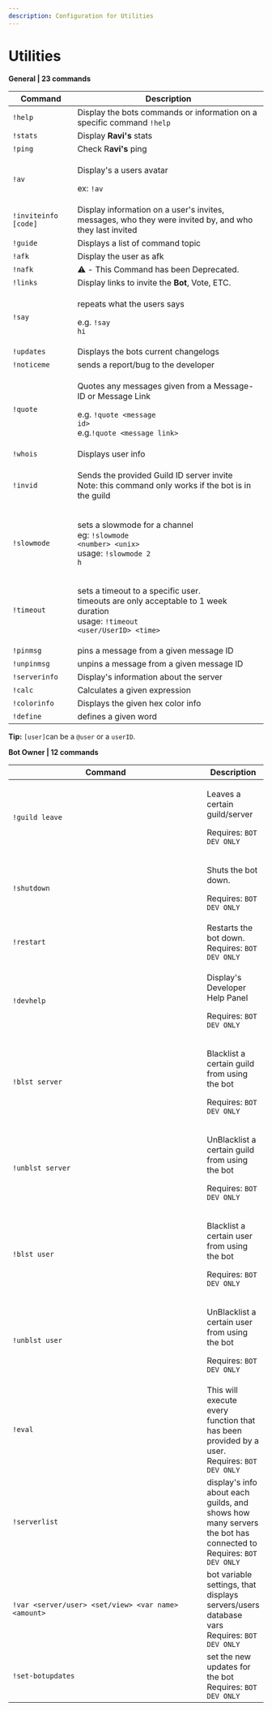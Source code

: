 ```yaml
---
description: Configuration for Utilities
---
```


# Utilities

**General | 23 commands**

| Command              | Description                                                                                                                                                        |
| -------------------- | ------------------------------------------------------------------------------------------------------------------------------------------------------------------ |
| `!help`              | Display the bots commands or information on a specific command  `!help`                                                                                            |
| `!stats`             | Display **Ravi's** stats                                                                                                                                           |
| `!ping`              | Check R**avi's** ping                                                                                                                                              |
| `!av`                | <p>Display's a users avatar</p><p>ex: <code>!av</code></p>                                                                                                         |
| `!inviteinfo [code]` | Display information on a user's invites, messages, who they were invited by, and who they last invited                                                             |
| `!guide`             | Displays a list of command topic                                                                                                                                   |
| `!afk`               | Display the user as afk                                                                                                                                            |
| `!nafk`              | ⚠️ - This Command has been Deprecated.                                                                                                                             |
| `!links`             | Display links to invite the **Bot**, Vote, ETC.                                                                                                                    |
| `!say`               | <p>repeats what the users says</p><p>e.g. <code>!say hi</code></p>                                                                                                 |
| `!updates`           | Displays the bots current changelogs                                                                                                                               |
| `!noticeme`          | sends a report/bug to the developer                                                                                                                                |
| `!quote`             | <p>Quotes any messages given from a Message-ID or Message Link</p><p>e.g. <code>!quote &#x3C;message id></code><br>e.g.<code>!quote &#x3C;message link></code></p> |
| `!whois`             | Displays user info                                                                                                                                                 |
| `!invid`             | <p>Sends the provided Guild ID server invite<br>Note: this command only works if the bot is in the guild</p>                                                       |
| `!slowmode`          | <p>sets a slowmode for a channel<br>eg: <code>!slowmode &#x3C;number> &#x3C;unix></code><br>usage: <code>!slowmode 2 h</code></p>                                  |
| `!timeout`           | <p>sets a timeout to a specific user.<br>timeouts are only acceptable to 1 week duration<br>usage: <code>!timeout &#x3C;user/UserID> &#x3C;time></code></p>        |
| `!pinmsg`            | pins a message from a given message ID                                                                                                                             |
| `!unpinmsg`          | unpins a message from a given message ID                                                                                                                           |
| `!serverinfo`        | Display's information about the server                                                                                                                             |
| `!calc`              | Calculates a given expression                                                                                                                                      |
| `!colorinfo`         | Displays the given hex color info                                                                                                                                  |
| `!define`            | defines a given word                                                                                                                                               |

**Tip:** `[user]`can be a `@user` or a `userID`.

**Bot Owner | 12 commands**

<table><thead><tr><th width="376">Command</th><th>Description</th></tr></thead><tbody><tr><td><code>!guild leave</code></td><td><p>Leaves a certain guild/server</p><p>Requires: <code>BOT DEV ONLY</code></p></td></tr><tr><td><code>!shutdown</code></td><td><p>Shuts the bot down.</p><p>Requires: <code>BOT DEV ONLY</code></p></td></tr><tr><td><code>!restart</code></td><td>Restarts the bot down.<br>Requires: <code>BOT DEV ONLY</code></td></tr><tr><td><code>!devhelp</code></td><td><p>Display's Developer Help Panel</p><p>Requires: <code>BOT DEV ONLY</code></p></td></tr><tr><td><code>!blst server</code></td><td><p>Blacklist a certain guild from using the bot</p><p>Requires: <code>BOT DEV ONLY</code></p></td></tr><tr><td><code>!unblst server</code></td><td><p>UnBlacklist a certain guild from using the bot</p><p>Requires: <code>BOT DEV ONLY</code></p></td></tr><tr><td><code>!blst user</code></td><td><p>Blacklist a certain user from using the bot</p><p>Requires: <code>BOT DEV ONLY</code></p></td></tr><tr><td><code>!unblst user</code></td><td><p>UnBlacklist a certain user from using the bot</p><p>Requires: <code>BOT DEV ONLY</code></p></td></tr><tr><td><code>!eval</code></td><td>This will execute every function that has been provided by a user.<br>Requires: <code>BOT DEV ONLY</code></td></tr><tr><td><code>!serverlist</code></td><td>display's info about each guilds, and shows how many servers the bot has connected to<br>Requires: <code>BOT DEV ONLY</code></td></tr><tr><td><code>!var &#x3C;server/user> &#x3C;set/view> &#x3C;var name> &#x3C;amount></code></td><td>bot variable settings, that displays servers/users database vars<br>Requires: <code>BOT DEV ONLY</code></td></tr><tr><td><code>!set-botupdates</code></td><td>set the new updates for the bot <br>Requires: <code>BOT DEV ONLY</code></td></tr></tbody></table>
